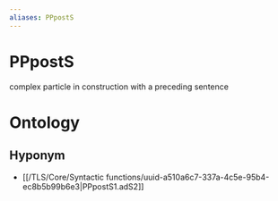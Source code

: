 ```yaml
---
aliases: PPpostS
---
```

# PPpostS

complex particle in construction with a preceding sentence
# Ontology

## Hyponym
- [[/TLS/Core/Syntactic functions/uuid-a510a6c7-337a-4c5e-95b4-ec8b5b99b6e3|PPpostS1.adS2]]
